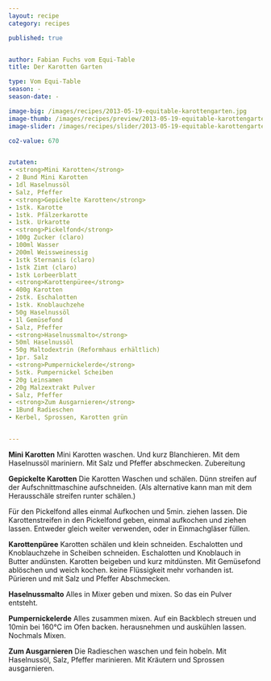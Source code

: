 ```yaml
---
layout: recipe
category: recipes

published: true


author: Fabian Fuchs vom Equi-Table
title: Der Karotten Garten

type: Vom Equi-Table
season: -
season-date: - 

image-big: /images/recipes/2013-05-19-equitable-karottengarten.jpg
image-thumb: /images/recipes/preview/2013-05-19-equitable-karottengarten.jpg
image-slider: /images/recipes/slider/2013-05-19-equitable-karottengarten.jpg

co2-value: 670


zutaten:
- <strong>Mini Karotten</strong>
- 2 Bund Mini Karotten 
- 1dl Haselnussöl 
- Salz, Pfeffer 
- <strong>Gepickelte Karotten</strong>
- 1stk. Karotte
- 1stk. Pfälzerkarotte 
- 1stk. Urkarotte
- <strong>Pickelfond</strong>
- 100g Zucker (claro) 
- 100ml Wasser
- 200ml Weissweinessig 
- 1stk Sternanis (claro)
- 1stk Zimt (claro) 
- 1stk Lorbeerblatt
- <strong>Karottenpüree</strong>
- 400g Karotten
- 2stk. Eschalotten 
- 1stk. Knoblauchzehe 
- 50g Haselnussöl
- 1l Gemüsefond
- Salz, Pfeffer
- <strong>Haselnussmalto</strong>
- 50ml Haselnussöl
- 50g Maltodextrin (Reformhaus erhältlich) 
- 1pr. Salz
- <strong>Pumpernickelerde</strong>
- 5stk. Pumpernickel Scheiben 
- 20g Leinsamen
- 20g Malzextrakt Pulver
- Salz, Pfeffer
- <strong>Zum Ausgarnieren</strong>
- 1Bund Radieschen 
- Kerbel, Sprossen, Karotten grün


---
```





<strong>Mini Karotten</strong>
Mini Karotten waschen.
Und kurz Blanchieren. Mit dem Haselnussöl mariniern.
Mit Salz und Pfeffer abschmecken.
Zubereitung

<strong>Gepickelte Karotten</strong>
Die Karotten Waschen und schälen.
Dünn streifen auf der Aufschnittmaschine aufschneiden. (Als alternative kann man mit dem Herausschäle streifen
runter schälen.)

Für den Pickelfond alles einmal Aufkochen und 5min. ziehen lassen.
Die Karottenstreifen in den Pickelfond geben, einmal
aufkochen und ziehen lassen. Entweder gleich weiter verwenden, oder in Einmachgläser füllen.

<strong>Karottenpüree</strong>
Karotten schälen und klein schneiden.
Eschalotten und Knoblauchzehe in Scheiben schneiden. Eschalotten und Knoblauch in Butter andünsten. Karotten beigeben und kurz mitdünsten.
Mit Gemüsefond ablöschen und weich kochen.
keine Flüssigkeit mehr vorhanden ist.
Pürieren und mit Salz und Pfeffer Abschmecken.

<strong>Haselnussmalto</strong>
Alles in Mixer geben und mixen. So das ein Pulver entsteht.

<strong>Pumpernickelerde</strong>
Alles zusammen mixen. Auf ein Backblech streuen und 10min bei 160°C im Ofen backen. herausnehmen und auskühlen lassen. Nochmals Mixen.

<strong>Zum Ausgarnieren</strong>
Die Radieschen waschen und fein hobeln. Mit Haselnussöl, Salz, Pfeffer marinieren. Mit Kräutern und Sprossen ausgarnieren.


